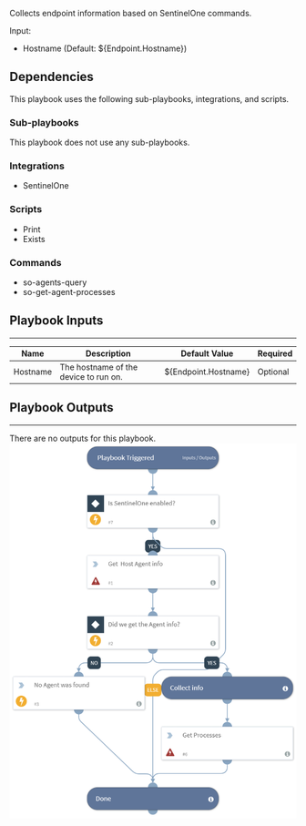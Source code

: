 Collects endpoint information based on SentinelOne commands.

Input:
* Hostname (Default: ${Endpoint.Hostname})

## Dependencies
This playbook uses the following sub-playbooks, integrations, and scripts.

### Sub-playbooks
This playbook does not use any sub-playbooks.

### Integrations
* SentinelOne

### Scripts
* Print
* Exists

### Commands
* so-agents-query
* so-get-agent-processes

## Playbook Inputs
---

| **Name** | **Description** | **Default Value** |  **Required** |
| --- | --- | --- | --- |  
| Hostname | The hostname of the device to run on. | ${Endpoint.Hostname} | Optional |

## Playbook Outputs
---
There are no outputs for this playbook.
![Sentinel_One_Endpoint_data_collection](https://github.com/ElazarK/content-docs/blob/master/images/playbooks/Sentinel_One_Endpoint_data_collection.png)
